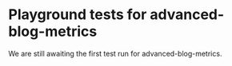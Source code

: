 # Playground tests for advanced-blog-metrics
We are still awaiting the first test run for advanced-blog-metrics.

